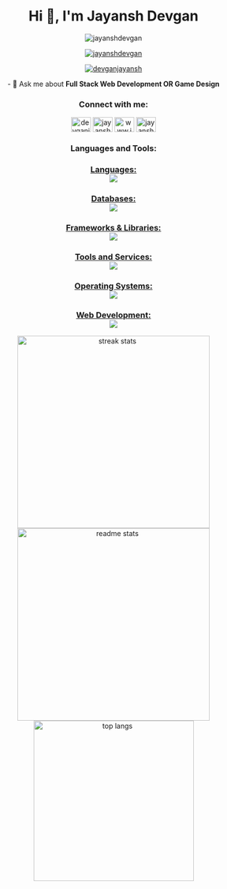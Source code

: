 <h1 align="center">Hi 👋, I'm Jayansh Devgan</h1>
<p align="center"> <img src="https://komarev.com/ghpvc/?username=jayanshdevgan&label=Profile%20views&color=0e75b6&style=flat" alt="jayanshdevgan" /> </p>

<p align="center"> <a href="https://github.com/ryo-ma/github-profile-trophy"><img src="https://github-profile-trophy.vercel.app/?username=jayanshdevgan" alt="jayanshdevgan" /></a> </p>

<p align="center"> <a href="https://twitter.com/devganjayansh" target="blank"><img src="https://img.shields.io/twitter/follow/devganjayansh?logo=twitter&style=for-the-badge" alt="devganjayansh" /></a> </p>
<p align="center">
<p align="center">
- 💬 Ask me about <b>Full Stack Web Development OR Game Design</b>
</p>
<h3 align="center">Connect with me:</h3>
<p align="center">
<a href="https://twitter.com/devganjayansh" target="blank"><img align="center" src="https://raw.githubusercontent.com/rahuldkjain/github-profile-readme-generator/master/src/images/icons/Social/twitter.svg" alt="devganjayansh" height="30" width="40" /></a>
<a href="https://linkedin.com/in/jayansh devgan" target="blank"><img align="center" src="https://raw.githubusercontent.com/rahuldkjain/github-profile-readme-generator/master/src/images/icons/Social/linked-in-alt.svg" alt="jayansh devgan" height="30" width="40" /></a>
<a href="https://instagram.com/www.instagram.com/_.jayansh.devgan._" target="blank"><img align="center" src="https://raw.githubusercontent.com/rahuldkjain/github-profile-readme-generator/master/src/images/icons/Social/instagram.svg" alt="www.instagram.com/_.jayansh.devgan._" height="30" width="40" /></a>
<a href="https://www.youtube.com/c/jayansh devgan" target="blank"><img align="center" src="https://raw.githubusercontent.com/rahuldkjain/github-profile-readme-generator/master/src/images/icons/Social/youtube.svg" alt="jayansh devgan" height="30" width="40" /></a>
</p>

<h3 align="center">Languages and Tools:</h3>
<p align="center"><a href="https://skillicons.dev">
  <h3 align="center">Languages:<br><img src="https://skillicons.dev/icons?i=nodejs,py,c,cpp,js,go,cs,php" /></h3>
  <h3 align="center">Databases:<br><img src="https://skillicons.dev/icons?i=mysql,redis,mongodb,sqlite" /></h3>
  <h3 align="center">Frameworks & Libraries:<br><img src="https://skillicons.dev/icons?i=express,react,django,flask,laravel,spring,electron,bootstrap,tailwind,unity,unreal" /></h3>
  <h3 align="center">Tools and Services:<br><img src="https://skillicons.dev/icons?i=firebase,postman,git,docker,kubernetes,nginx" /></h3>
  <h3 align="center">Operating Systems:<br><img src="https://skillicons.dev/icons?i=linux,windows,apple" /></h3>
  <h3 align="center">Web Development:<br><img src="https://skillicons.dev/icons?i=html,css" /></h3>
</a></p>

<div align=center>
  <img width=390 src="https://github-readme-streak-stats-salesp07.vercel.app/?user=jayanshdevgan&count_private=true&theme=react&border_radius=10" alt="streak stats"/><br>
  <img width=390 src="https://github-readme-stats-pi-wheat-16.vercel.app/api?username=jayanshdevgan&count_private=true&show_icons=true&theme=react&border_radius=10" alt="readme stats" />
  <br/>
  <img width=325 align="center" src="https://github-readme-stats-pi-wheat-16.vercel.app/api/top-langs/?username=jayanshdevgan&hide=HTML,CSS,HACK&langs_count=20&layout=donut&theme=react&border_radius=10&size_weight=0.5&count_weight=0.5&exclude_repo=github-readme-stats" alt="top langs" />
</div>
